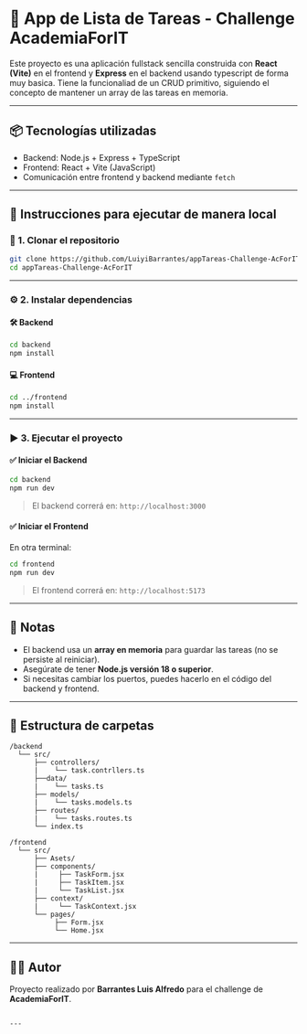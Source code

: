 # 📝 App de Lista de Tareas - Challenge AcademiaForIT

Este proyecto es una aplicación fullstack sencilla construida con **React (Vite)** en el frontend y **Express** en el backend usando typescript de forma muy basica. Tiene la funcionaliad de un CRUD primitivo, siguiendo el concepto de mantener un array de las tareas en memoria.

---

## 📦 Tecnologías utilizadas

- Backend: Node.js + Express + TypeScript
- Frontend: React + Vite (JavaScript)
- Comunicación entre frontend y backend mediante `fetch`

---

## 🚀 Instrucciones para ejecutar de manera local

### 📁 1. Clonar el repositorio

```bash
git clone https://github.com/LuiyiBarrantes/appTareas-Challenge-AcForIT
cd appTareas-Challenge-AcForIT
```
---

### ⚙️ 2. Instalar dependencias

#### 🛠 Backend

```bash
cd backend
npm install
```

#### 💻 Frontend

```bash
cd ../frontend
npm install
```

---

### ▶️ 3. Ejecutar el proyecto

#### ✅ Iniciar el Backend

```bash
cd backend
npm run dev
```

> El backend correrá en: `http://localhost:3000`

#### ✅ Iniciar el Frontend

En otra terminal:

```bash
cd frontend
npm run dev
```

> El frontend correrá en: `http://localhost:5173`

---

## 📌 Notas

- El backend usa un **array en memoria** para guardar las tareas (no se persiste al reiniciar).
- Asegúrate de tener **Node.js versión 18 o superior**.
- Si necesitas cambiar los puertos, puedes hacerlo en el código del backend y frontend.

---

## 📁 Estructura de carpetas

```
/backend  
  └── src/      
      ├── controllers/
      |    └── task.contrllers.ts
      ├──data/
      |    └── tasks.ts 
      ├── models/
      |    └── tasks.models.ts
      ├── routes/
      |    └── tasks.routes.ts
      └── index.ts

/frontend
  └── src/
      ├── Asets/
      ├── components/
      |     ├── TaskForm.jsx
      |     ├── TaskItem.jsx
      |     └── TaskList.jsx
      ├── context/
      |     └── TaskContext.jsx
      └── pages/
           ├── Form.jsx
           └── Home.jsx
```

---

## 🧑‍💻 Autor

Proyecto realizado por **Barrantes Luis Alfredo** para el challenge de **AcademiaForIT**.
```

---